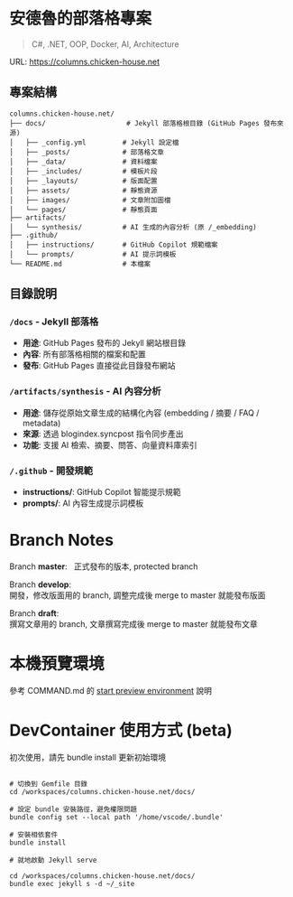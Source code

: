 # 安德魯的部落格專案

> C#, .NET, OOP, Docker, AI, Architecture

URL: https://columns.chicken-house.net

## 專案結構

```
columns.chicken-house.net/
├── docs/                    # Jekyll 部落格根目錄 (GitHub Pages 發布來源)
│   ├── _config.yml         # Jekyll 設定檔
│   ├── _posts/             # 部落格文章
│   ├── _data/              # 資料檔案
│   ├── _includes/          # 模板片段
│   ├── _layouts/           # 版面配置
│   ├── assets/             # 靜態資源
│   ├── images/             # 文章附加圖檔
│   └── pages/              # 靜態頁面
├── artifacts/
│   └── synthesis/          # AI 生成的內容分析 (原 /_embedding)
├── .github/
│   ├── instructions/       # GitHub Copilot 規範檔案
│   └── prompts/            # AI 提示詞模板
└── README.md               # 本檔案
```

## 目錄說明

### `/docs` - Jekyll 部落格
- **用途**: GitHub Pages 發布的 Jekyll 網站根目錄
- **內容**: 所有部落格相關的檔案和配置
- **發布**: GitHub Pages 直接從此目錄發布網站

### `/artifacts/synthesis` - AI 內容分析
- **用途**: 儲存從原始文章生成的結構化內容 (embedding / 摘要 / FAQ / metadata)
- **來源**: 透過 blogindex.syncpost 指令同步產出
- **功能**: 支援 AI 檢索、摘要、問答、向量資料庫索引

### `/.github` - 開發規範
- **instructions/**: GitHub Copilot 智能提示規範
- **prompts/**: AI 內容生成提示詞模板



# Branch Notes

Branch **master**:  
正式發布的版本, protected branch

Branch **develop**:  
開發，修改版面用的 branch, 調整完成後 merge to master 就能發布版面

Branch **draft**:  
撰寫文章用的 branch, 文章撰寫完成後 merge to master 就能發布文章



# 本機預覽環境

參考 COMMAND.md 的 [start preview environment](./COMMAND.md#start-preview-environment) 說明









# DevContainer 使用方式 (beta)

初次使用，請先 bundle install 更新初始環境

```shell

# 切換到 Gemfile 目錄
cd /workspaces/columns.chicken-house.net/docs/

# 設定 bundle 安裝路徑，避免權限問題
bundle config set --local path '/home/vscode/.bundle'

# 安裝相依套件
bundle install

# 就地啟動 Jekyll serve

cd /workspaces/columns.chicken-house.net/docs/
bundle exec jekyll s -d ~/_site

```